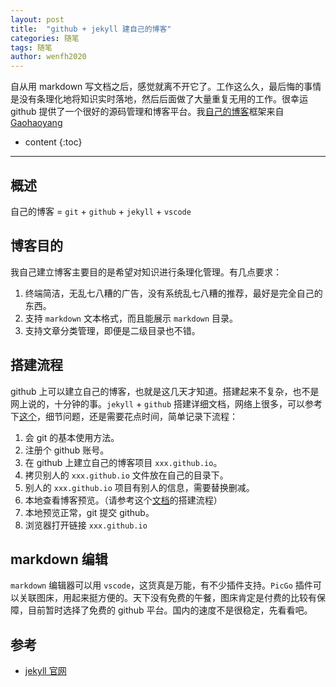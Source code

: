 ```yaml
---
layout: post
title:  "github + jekyll 建自己的博客"
categories: 随笔
tags: 随笔
author: wenfh2020
--- 
```


自从用 markdown 写文档之后，感觉就离不开它了。工作这么久，最后悔的事情是没有条理化地将知识实时落地，然后后面做了大量重复无用的工作。很幸运 github 提供了一个很好的源码管理和博客平台。我[自己的博客](https://wenfh2020.github.io/)框架来自[Gaohaoyang](https://github.com/Gaohaoyang/gaohaoyang.github.io)



* content
{:toc}

---

## 概述

自己的博客 = `git` + `github` + `jekyll` + `vscode`

## 博客目的

我自己建立博客主要目的是希望对知识进行条理化管理。有几点要求：

1. 终端简洁，无乱七八糟的广告，没有系统乱七八糟的推荐，最好是完全自己的东西。
2. 支持 `markdown` 文本格式，而且能展示 `markdown` 目录。
3. 支持文章分类管理，即便是二级目录也不错。

## 搭建流程

github 上可以建立自己的博客，也就是这几天才知道。搭建起来不复杂，也不是网上说的，十分钟的事。`jekyll` + `github` 搭建详细文档，网络上很多，可以参考下[这个](ttps://github.com/wonderseen/wonderseen.github.io)，细节问题，还是需要花点时间，简单记录下流程：

1. 会 git 的基本使用方法。
2. 注册个 github 账号。
3. 在 github 上建立自己的博客项目 `xxx.github.io`。
4. 拷贝别人的 `xxx.github.io` 文件放在自己的目录下。
5. 别人的 `xxx.github.io` 项目有别人的信息，需要替换删减。
6. 本地查看博客预览。（请参考这个[文档](https://github.com/wonderseen/wonderseen.github.io)的搭建流程）
7. 本地预览正常，git 提交 github。
8. 浏览器打开链接 `xxx.github.io`

## markdown 编辑

`markdown` 编辑器可以用 `vscode`，这货真是万能，有不少插件支持。`PicGo` 插件可以关联图床，用起来挺方便的。天下没有免费的午餐，图床肯定是付费的比较有保障，目前暂时选择了免费的 github 平台。国内的速度不是很稳定，先看看吧。

## 参考

* [jekyll 官网](http://jekyllcn.com/)
